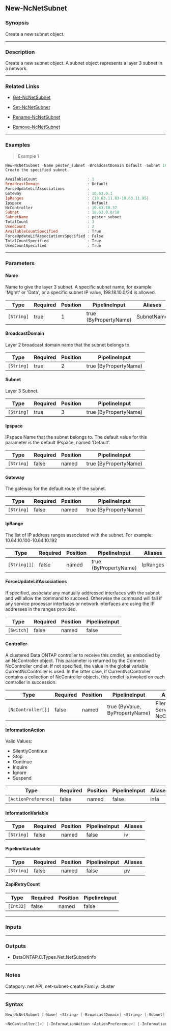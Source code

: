 New-NcNetSubnet
---------------

### Synopsis
Create a new subnet object.

---

### Description

Create a new subnet object.  A subnet object represents a layer 3 subnet in a network.

---

### Related Links
* [Get-NcNetSubnet](Get-NcNetSubnet)

* [Set-NcNetSubnet](Set-NcNetSubnet)

* [Rename-NcNetSubnet](Rename-NcNetSubnet)

* [Remove-NcNetSubnet](Remove-NcNetSubnet)

---

### Examples
> Example 1

```PowerShell
New-NcNetSubnet -Name pester_subnet -BroadcastDomain Default -Subnet 10.63.0.0/18 -Ipspace Default -Gateway 10.63.0.1 -IpRange 10.63.11.83-10.63.11.85 -ForceUpdateLifAssociations
Create the specified subnet.

AvailableCount                      : 1
BroadcastDomain                     : Default
ForceUpdateLifAssociations          :
Gateway                             : 10.63.0.1
IpRanges                            : {10.63.11.83-10.63.11.85}
Ipspace                             : Default
NcController                        : 10.63.10.37
Subnet                              : 10.63.0.0/18
SubnetName                          : pester_subnet
TotalCount                          : 3
UsedCount                           : 2
AvailableCountSpecified             : True
ForceUpdateLifAssociationsSpecified : False
TotalCountSpecified                 : True
UsedCountSpecified                  : True

```

---

### Parameters
#### **Name**
Name to give the layer 3 subnet.  A specific subnet name, for example 'Mgmt' or 'Data', or a specific subnet IP value, 198.18.10.0/24 is allowed.

|Type      |Required|Position|PipelineInput        |Aliases   |
|----------|--------|--------|---------------------|----------|
|`[String]`|true    |1       |true (ByPropertyName)|SubnetName|

#### **BroadcastDomain**
Layer 2 broadcast domain name that the subnet belongs to.

|Type      |Required|Position|PipelineInput        |
|----------|--------|--------|---------------------|
|`[String]`|true    |2       |true (ByPropertyName)|

#### **Subnet**
Layer 3 Subnet.

|Type      |Required|Position|PipelineInput        |
|----------|--------|--------|---------------------|
|`[String]`|true    |3       |true (ByPropertyName)|

#### **Ipspace**
IPspace Name that the subnet belongs to.  The default value for this parameter is the default IPspace, named 'Default'.

|Type      |Required|Position|PipelineInput        |
|----------|--------|--------|---------------------|
|`[String]`|false   |named   |true (ByPropertyName)|

#### **Gateway**
The gateway for the default route of the subnet.

|Type      |Required|Position|PipelineInput        |
|----------|--------|--------|---------------------|
|`[String]`|false   |named   |true (ByPropertyName)|

#### **IpRange**
The list of IP address ranges associated with the subnet.
For example: 10.64.10.100-10.64.10.192

|Type        |Required|Position|PipelineInput        |Aliases |
|------------|--------|--------|---------------------|--------|
|`[String[]]`|false   |named   |true (ByPropertyName)|IpRanges|

#### **ForceUpdateLifAssociations**
If specified, associate any manually addressed interfaces with the subnet and will allow the command to succeed.  Otherwise the command will fail if any service processor interfaces or network interfaces are using the IP addresses in the ranges provided.

|Type      |Required|Position|PipelineInput|
|----------|--------|--------|-------------|
|`[Switch]`|false   |named   |false        |

#### **Controller**
A clustered Data ONTAP controller to receive this cmdlet, as embodied by an NcController object.  This parameter is returned by the Connect-NcController cmdlet.  If not specified, the value in the global variable CurrentNcController is used.  In the latter case, if CurrentNcController contains a collection of NcController objects, this cmdlet is invoked on each controller in succession.

|Type              |Required|Position|PipelineInput                 |Aliases                          |
|------------------|--------|--------|------------------------------|---------------------------------|
|`[NcController[]]`|false   |named   |true (ByValue, ByPropertyName)|Filer<br/>Server<br/>NcController|

#### **InformationAction**

Valid Values:

* SilentlyContinue
* Stop
* Continue
* Inquire
* Ignore
* Suspend

|Type                |Required|Position|PipelineInput|Aliases|
|--------------------|--------|--------|-------------|-------|
|`[ActionPreference]`|false   |named   |false        |infa   |

#### **InformationVariable**

|Type      |Required|Position|PipelineInput|Aliases|
|----------|--------|--------|-------------|-------|
|`[String]`|false   |named   |false        |iv     |

#### **PipelineVariable**

|Type      |Required|Position|PipelineInput|Aliases|
|----------|--------|--------|-------------|-------|
|`[String]`|false   |named   |false        |pv     |

#### **ZapiRetryCount**

|Type     |Required|Position|PipelineInput|
|---------|--------|--------|-------------|
|`[Int32]`|false   |named   |false        |

---

### Inputs

---

### Outputs
* DataONTAP.C.Types.Net.NetSubnetInfo

---

### Notes
Category: net
API: net-subnet-create
Family: cluster

---

### Syntax
```PowerShell
New-NcNetSubnet [-Name] <String> [-BroadcastDomain] <String> [-Subnet] <String> [-Ipspace <String>] [-Gateway <String>] [-IpRange <String[]>] [-ForceUpdateLifAssociations] [-Controller 
```
```PowerShell
<NcController[]>] [-InformationAction <ActionPreference>] [-InformationVariable <String>] [-PipelineVariable <String>] [-ZapiRetryCount <Int32>] [<CommonParameters>]
```
